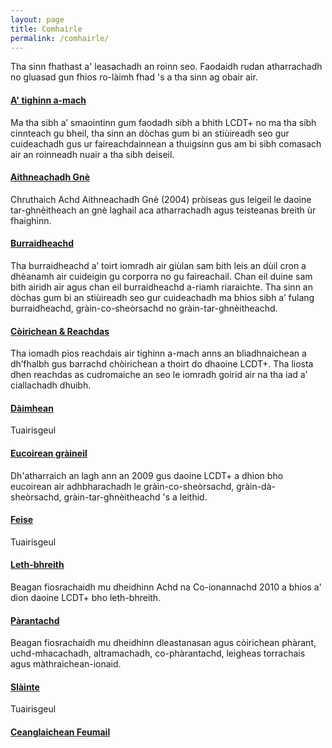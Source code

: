 ```yaml
---
layout: page
title: Comhairle
permalink: /comhairle/
---
```


<div class="jumbotron">
 Tha sinn fhathast a' leasachadh an roinn seo. Faodaidh rudan atharrachadh no gluasad gun fhios ro-làimh fhad 's a tha sinn ag obair air.
</div>

#### [A' tighinn a-mach]({{site.baseurl}}/comhairle/tighinn-a-mach/)

Ma tha sibh a’ smaointinn gum faodadh sibh a bhith LCDT+ no ma tha sibh cinnteach gu bheil, tha sinn an dòchas gum bi an stiùireadh seo gur cuideachadh gus ur faireachdainnean a thuigsinn gus am bi sibh comasach air an roinneadh nuair a tha sibh deiseil.

#### [Aithneachadh Gnè]({{site.baseurl}}/comhairle/aithneachadh-gne/)

Chruthaich Achd Aithneachadh Gnè (2004) pròiseas gus leigeil le daoine tar-ghnèitheach an gnè laghail aca atharrachadh agus teisteanas breith ùr fhaighinn.

#### [Burraidheachd]({{site.baseurl}}/comhairle/buarraidheachd/)

Tha burraidheachd a’ toirt iomradh air giùlan sam bith leis an dùil cron a dhèanamh air cuideigin gu corporra no gu faireachail. Chan eil duine sam bith airidh air agus chan eil burraidheachd a-riamh riaraichte. Tha sinn an dòchas gum bi an stiùireadh seo gur cuideachadh ma bhios sibh a’ fulang burraidheachd, gràin-co-sheòrsachd no gràin-tar-ghnèitheachd.

#### [Còirichean & Reachdas]({{site.baseurl}}/comhairle/coirichean-reachdas/)

Tha iomadh pìos reachdais air tighinn a-mach anns an bliadhnaichean a dh’fhalbh gus barrachd chòirichean a thoirt do dhaoine LCDT+. Tha liosta dhen reachdas as cudromaiche an seo le iomradh goirid air na tha iad a’ ciallachadh dhuibh.

#### [Dàimhean]({{site.baseurl}}/comhairle/daimhean/)

Tuairisgeul

#### [Eucoirean gràineil]({{site.baseurl}}/comhairle/eucoirean-graineil/)

Dh'atharraich an lagh ann an 2009 gus daoine LCDT+ a dhìon bho eucoirean air adhbharachadh le gràin-co-sheòrsachd, gràin-dà-sheòrsachd, gràin-tar-ghnèitheachd 's a leithid.

#### [Feise]({{site.baseurl}}/comhairle/feise/)

Tuairisgeul

#### [Leth-bhreith]({{site.baseurl}}/comhairle/leth-bhreith/)

Beagan fiosrachaidh mu dheidhinn Achd na Co-ionannachd 2010 a bhios a' dìon daoine LCDT+ bho leth-bhreith.

#### [Pàrantachd]({{site.baseurl}}/comhairle/parantachd/)

Beagan fiosrachaidh mu dheidhinn dleastanasan agus còirichean phàrant, uchd-mhacachadh, altramachadh, co-phàrantachd, leigheas torrachais agus màthraichean-ionaid.

#### [Slàinte]({{site.baseurl}}/comhairle/slainte/)

Tuairisgeul

#### [Ceanglaichean Feumail]({{site.baseurl}}/comhairle/ceanglaichean-feumail/)